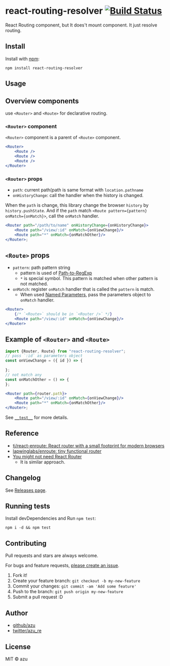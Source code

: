 # react-routing-resolver [![Build Status](https://travis-ci.org/azu/react-routing-resolver.svg?branch=master)](https://travis-ci.org/azu/react-routing-resolver)

React Routing component, but It does't mount component. 
It just resolve routing.

## Install

Install with [npm](https://www.npmjs.com/):

    npm install react-routing-resolver

## Usage

## Overview components

use `<Router>` and `<Route>` for declarative routing.

### `<Router>` component

`<Router>` component is a parent of `<Route>` component.

```jsx
<Router>
    <Route />
    <Route />
    <Route />
</Router>
```

### `<Router>` props

- `path`: current path(path is same format with `location.pathname`
- `onHistoryChange`: call the handler when the history is changed.

When the `path` is change, this library change the browser `history` by `history.pushState`.
And if the `path` match `<Route pattern={pattern} onMatch={onMatch}>`, call the `onMatch` handler.

```jsx
<Router path="/path/to/name" onHistoryChange={onHistoryChange}>
    <Route path="/view/:id" onMatch={onViewChange}/>
    <Route path="*" onMatch={onMatchOther}/>
</Router>;
```

## `<Route>` props

- `pattern`: path pattern string
  - pattern is used of [Path-to-RegExp](https://github.com/pillarjs/path-to-regexp "Path-to-RegExp")
  - `*` is special symbol. This pattern is matched when other pattern is not matched.
- `onMatch`: register `onMatch` handler that is called the `pattern` is match.
  - When used [Named Parameters](https://github.com/pillarjs/path-to-regexp "Named Parameters"), pass the parameters object to `onMatch` handler.

```jsx
<Router>
    {/* `<Route>` should be in `<Router />` */}
    <Route path="/view/:id" onMatch={onViewChange}/>
</Router>
```

## Example of `<Router>` and `<Route>`

```jsx
import {Router, Route} from "react-routing-resolver";
// pass `:id` as parameters object
const onViewChange = ({ id }) => {
  
};
// not match any
const onMatchOther = () => {
};

<Router path={router.path}>
    <Route path="/view/:id" onMatch={onViewChange}/>
    <Route path="*" onMatch={onMatchOther}/>
</Router>;
```

See [`__test__`](./src/__test__) for more details.

## Reference

- [tj/react-enroute: React router with a small footprint for modern browsers](https://github.com/tj/react-enroute)
- [lapwinglabs/enroute: tiny functional router](https://github.com/lapwinglabs/enroute)
- [You might not need React Router](https://medium.freecodecamp.com/you-might-not-need-react-router-38673620f3d)
    - It is similar approach.

## Changelog

See [Releases page](https://github.com/azu/react-routing-resolver/releases).

## Running tests

Install devDependencies and Run `npm test`:

    npm i -d && npm test

## Contributing

Pull requests and stars are always welcome.

For bugs and feature requests, [please create an issue](https://github.com/azu/react-routing-resolver/issues).

1. Fork it!
2. Create your feature branch: `git checkout -b my-new-feature`
3. Commit your changes: `git commit -am 'Add some feature'`
4. Push to the branch: `git push origin my-new-feature`
5. Submit a pull request :D

## Author

- [github/azu](https://github.com/azu)
- [twitter/azu_re](https://twitter.com/azu_re)

## License

MIT © azu
